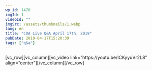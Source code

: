 ```yaml
---
wp_id: 1470
imgId: 1
videoId: ""
imgSrc: /assets/thumbnails/1.webp
lang: en
title: "COA Live Q&A April 17th, 2019"
pubDate: 2019-04-17T15:20:39
tags: ["q&a"]
---
```


<section class="wpb-content-wrapper"><p>[vc_row][vc_column][vc_video link=&#8221;https://youtu.be/ICKyyuVr2L8&#8243; align=&#8221;center&#8221;][/vc_column][/vc_row]</p>
</section>
